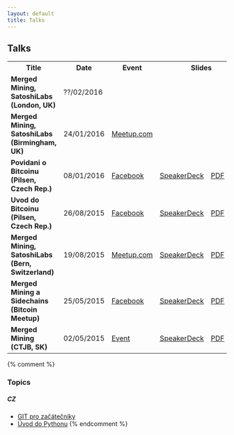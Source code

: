 ```yaml
---
layout: default
title: Talks
---
```


## Talks

<table>

<tr><th>
Title
</th><th>
Date
</th><th>
Event
</th><th colspan="3">
Slides
</th></tr>

<tr id="bitcoin-london-2016"><td>
<b>Merged Mining, SatoshiLabs (London, UK)</b>
</td><td>
??/02/2016
</td><td>
<!-- <a href="http://www.meetup.com/coinscrum/events/227922904/">Meetup.com</a> -->
</td><td>
<!-- <a href="">SpeakerDeck</a> -->
</td><td>
<!-- <a href="">PDF</a> -->
</td><td>
<!-- <a href="https://github.com/ondrejsika/merged-mining-satoshilabs-slides">GIT</a> -->
</td></tr>

<tr id="bitcoin-birmingham-2016"><td>
<b>Merged Mining, SatoshiLabs (Birmingham, UK)</b>
</td><td>
24/01/2016
</td><td>
<a href="http://www.meetup.com/Birmingham-Bitcoin-Meetup-Group/events/227651227/">Meetup.com</a>
</td><td>
<!-- <a href="">SpeakerDeck</a> -->
</td><td>
<!-- <a href="">PDF</a> -->
</td><td>
<a href="https://github.com/ondrejsika/merged-mining-satoshilabs-slides">GIT</a>
</td></tr>

<tr id="bitcoin-pilsen-2016"><td>
<b>Povidani o Bitcoinu (Pilsen, Czech Rep.)</b>
</td><td>
08/01/2016
</td><td>
<a href="https://www.facebook.com/events/1541402356172148/">Facebook</a>
</td><td>
<a href="https://speakerdeck.com/ondrejsika/uvod-do-bitcoinu-perfect-world">SpeakerDeck</a>
</td><td>
<a href="https://speakerd.s3.amazonaws.com/presentations/e10e164b7f6742be83e9efe5f9267058/Ondrej_Sika__Bitcoin_Intro__slides.pdf">PDF</a>
</td><td>
<a href="https://github.com/ondrejsika/uvod-do-bitcoinu-slides">GIT</a>
</td></tr>

<tr id="bitcoin-pilsen-2015"><td>
<b>Uvod do Bitcoinu (Pilsen, Czech Rep.)</b>
</td><td>
26/08/2015
</td><td>
<a href="https://www.facebook.com/events/1587922088138594/">Facebook</a>
</td><td>
<a href="https://speakerdeck.com/ondrejsika/uvod-do-bitcoinu-plzen">SpeakerDeck</a>
</td><td>
<a href="https://speakerd.s3.amazonaws.com/presentations/fe5a08e0c75248ffbcf6bf914b3dad79/Ondrej_Sika__Bitcoin_Intro__slides.pdf">PDF</a>
</td><td>
<a href="https://github.com/ondrejsika/uvod-do-bitcoinu-slides/tree/seraf2015">GIT</a>
</td></tr>

<tr id="bitcoin-bern-2015"><td>
<b>Merged Mining, SatoshiLabs (Bern, Switzerland)</b>
</td><td>
19/08/2015
</td><td>
<a href="http://www.meetup.com/Bitcoin-Meetup-Switzerland/events/224257387/">Meetup.com</a>
</td><td>
<a href="https://speakerdeck.com/ondrejsika/merged-mining-satoshilabs-bern">SpeakerDeck</a>
</td><td>
<a href="https://speakerd.s3.amazonaws.com/presentations/278e757a848a4e4480a456e90137fbd7/Ondrej_Sika__Merged_Mining_Bern__slides.pdf">PDF</a>
</td><td>
<a href="https://github.com/ondrejsika/merged-mining-satoshilabs-slides/tree/bern2015">GIT</a>
</td></tr>

<tr><td>
<b>Merged Mining a Sidechains (Bitcoin Meetup)</b>
</td><td>
25/05/2015
</td><td>
<a href="https://www.facebook.com/events/100799940255426/">Facebook</a>
</td><td>
<a href="https://speakerdeck.com/ondrejsika/merged-mining-a-sidechains-bitcoin-meetup">SpeakerDeck</a>
</td><td>
<a href="https://speakerd.s3.amazonaws.com/presentations/667b7f7262834fd3bb2b45e493b822ce/merged_mining_sidechains.pdf">PDF</a>
</td><td>
</td></tr>

<tr id="ctjb-2015"><td>
<b>Merged Mining (CTJB, SK)</b>
</td><td>
02/05/2015
</td><td>
<a href="http://ctjb.net/2015">Event</a>
</td><td>
<a href="https://speakerdeck.com/ondrejsika/merged-mining-ctjb">SpeakerDeck</a>
</td><td>
<a href="http://drive.ondrejsika.com/talks/2015/merged-mining-ctjb/Ondrej_Sika__Merged_Mining__slides.pdf">PDF</a>
</td><td>
<a href="https://github.com/ondrejsika/merged-mining-slides/tree/ctjb">GIT</a>
</td></tr>

</table>

<script>
if(window.location.hash) {
    hash = window.location.hash.slice(1);
    row = document.getElementById(hash);
    row.style.backgroundColor = '#DDDDDD';
}
</script>


{% comment %}
### Topics

##### CZ

* [GIT pro začátečníky](git-pro-zacatecniky-cz.html)
* [Úvod do Pythonu](uvod-do-pytonu-cz.html)
{% endcomment %}

